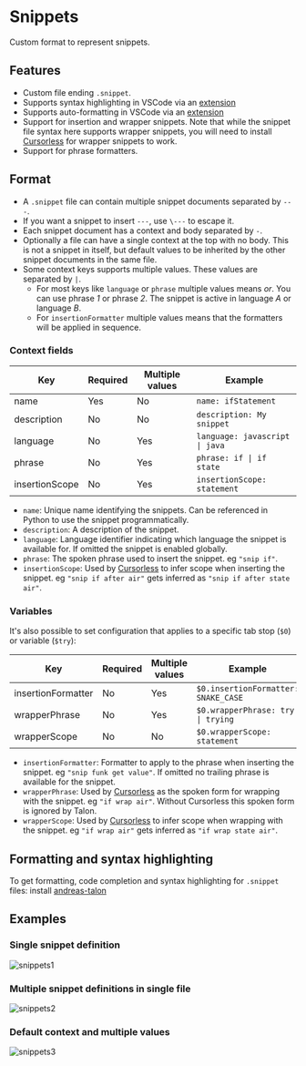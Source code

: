 # Snippets

Custom format to represent snippets.

## Features

- Custom file ending `.snippet`.
- Supports syntax highlighting in VSCode via an [extension](https://marketplace.visualstudio.com/items?itemName=AndreasArvidsson.andreas-talon)
- Supports auto-formatting in VSCode via an [extension](https://marketplace.visualstudio.com/items?itemName=AndreasArvidsson.andreas-talon)
- Support for insertion and wrapper snippets. Note that while the snippet file syntax here supports wrapper snippets, you will need to install [Cursorless](https://www.cursorless.org) for wrapper snippets to work.
- Support for phrase formatters.

## Format

- A `.snippet` file can contain multiple snippet documents separated by `---`.
- If you want a snippet to insert `---`, use `\---` to escape it.
- Each snippet document has a context and body separated by `-`.
- Optionally a file can have a single context at the top with no body. This is not a snippet in itself, but default values to be inherited by the other snippet documents in the same file.
- Some context keys supports multiple values. These values are separated by `|`.
  - For most keys like `language` or `phrase` multiple values means _or_. You can use phrase _1_ or phrase _2_. The snippet is active in language _A_ or language _B_.
  - For `insertionFormatter` multiple values means that the formatters will be applied in sequence.

### Context fields

| Key            | Required | Multiple values | Example                        |
| -------------- | -------- | --------------- | ------------------------------ |
| name           | Yes      | No              | `name: ifStatement`            |
| description    | No       | No              | `description: My snippet`      |
| language       | No       | Yes             | `language: javascript \| java` |
| phrase         | No       | Yes             | `phrase: if \| if state`       |
| insertionScope | No       | Yes             | `insertionScope: statement`    |

- `name`: Unique name identifying the snippets. Can be referenced in Python to use the snippet programmatically.
- `description`: A description of the snippet.
- `language`: Language identifier indicating which language the snippet is available for. If omitted the snippet is enabled globally.
- `phrase`: The spoken phrase used to insert the snippet. eg `"snip if"`.
- `insertionScope`: Used by [Cursorless](https://www.cursorless.org) to infer scope when inserting the snippet. eg `"snip if after air"` gets inferred as `"snip if after state air"`.

### Variables

It's also possible to set configuration that applies to a specific tab stop (`$0`) or variable (`$try`):

| Key                | Required | Multiple values | Example                             |
| ------------------ | -------- | --------------- | ----------------------------------- |
| insertionFormatter | No       | Yes             | `$0.insertionFormatter: SNAKE_CASE` |
| wrapperPhrase      | No       | Yes             | `$0.wrapperPhrase: try \| trying`   |
| wrapperScope       | No       | No              | `$0.wrapperScope: statement`        |

- `insertionFormatter`: Formatter to apply to the phrase when inserting the snippet. eg `"snip funk get value"`. If omitted no trailing phrase is available for the snippet.
- `wrapperPhrase`: Used by [Cursorless](https://www.cursorless.org) as the spoken form for wrapping with the snippet. eg `"if wrap air"`. Without Cursorless this spoken form is ignored by Talon.
- `wrapperScope`: Used by [Cursorless](https://www.cursorless.org) to infer scope when wrapping with the snippet. eg `"if wrap air"` gets inferred as `"if wrap state air"`.

## Formatting and syntax highlighting

To get formatting, code completion and syntax highlighting for `.snippet` files: install [andreas-talon](https://marketplace.visualstudio.com/items?itemName=AndreasArvidsson.andreas-talon)

## Examples

### Single snippet definition

![snippets1](./images/snippets1.png)

### Multiple snippet definitions in single file

![snippets2](./images/snippets2.png)

### Default context and multiple values

![snippets3](./images/snippets3.png)
